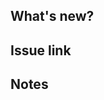 ## What's new?

<!-- Describe what this PR introduces to the codebase -->

## Issue link

<!-- Example: closes #1 -->

## Notes

<!-- Notes for the project maintainers -->
